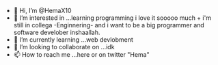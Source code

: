 - 👋 Hi, I’m @HemaX10
- 👀 I’m interested in ...learning programming i love it sooooo much + i'm still in collega -Enginnering- and i want to be a big programmer and software develober inshaallah.
- 🌱 I’m currently learning ...web devlobment 
- 💞️ I’m looking to collaborate on ...idk
- 📫 How to reach me ...here or on twitter "Hema"

<!---
HemaX10/HemaX10 is a ✨ special ✨ repository because its `README.md` (this file) appears on your GitHub profile.
You can click the Preview link to take a look at your changes.
--->
